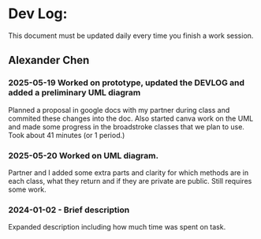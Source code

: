 # Dev Log:

This document must be updated daily every time you finish a work session.

## Alexander Chen

### 2025-05-19 Worked on prototype, updated the DEVLOG and added a preliminary UML diagram
Planned a proposal in google docs with my partner during class and commited these changes into the doc. Also started canva work on the UML and made some progress in the broadstroke classes that we plan to use. Took about 41 minutes (or 1 period.)

### 2025-05-20 Worked on UML diagram.
Partner and I added some extra parts and clarity for which methods are in each class, what they return and if they are private are public. Still requires some work.

### 2024-01-02 - Brief description
Expanded description including how much time was spent on task.


